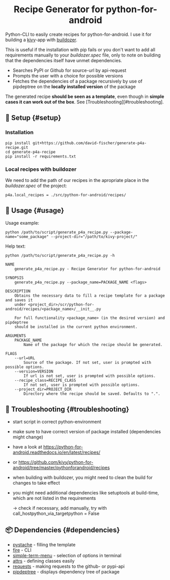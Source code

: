 <h1 align="center">Recipe Generator for python-for-android</h1>

Python-CLI to easily create recipes for python-for-android. I use it for building a [kivy](https://kivy.org/#home)-app with [buildozer](https://buildozer.readthedocs.io/en/latest/).

This is useful if the installation with pip fails or you don't want to add all requirements manually to your *buildozer.spec* file, only to note on building that the dependencies itself have unmet dependencies.

* Searches PyPI or Github for source-url by api-request
* Prompts the user with a choice for possible versions
* Fetches the dependencies of a package recursively by use of pipdeptree on the **locally installed version** of the package

The generated recipe **should be seen as a template**, even though in **simple cases it can work out of the box**. See [Troubleshooting][#troubleshooting].

## 🔧 Setup {#setup}

### Installation

```
pip install git+https://github.com/david-fischer/generate-p4a-recipe.git
cd generate-p4a-recipe
pip install -r requirements.txt
```

### Local recipes with buildozer

We need to add the path of our recipes in the apropriate place in the *buildozer.spec* of the project:

```
p4a.local_recipes = ./src/python-for-android/recipes/
```

## 🎈 Usage {#usage}

Usage example:

```
python /path/to/script/generate_p4a_recipe.py --package-name="some_package" --project-dir="/path/to/kivy-project/"
```

Help text:

```
python /path/to/script/generate_p4a_recipe.py -h

NAME
    generate_p4a_recipe.py - Recipe Generator for python-for-android

SYNOPSIS
    generate_p4a_recipe.py --package_name=PACKAGE_NAME <flags>

DESCRIPTION
    Obtains the necessary data to fill a recipe template for a package and saves it
    under <project_dir>/scr/python-for-android/recipes/<package_name>/__init__.py

    For full functionality <package_name> (in the desired version) and pipdeptree
    should be installed in the current python environment.

ARGUMENTS
    PACKAGE_NAME
        Name of the package for which the recipe should be generated.

FLAGS
    --url=URL
        Source of the package. If not set, user is prompted with possible options.
    --version=VERSION
        If url is not set, user is prompted with possible options.
    --recipe_class=RECIPE_CLASS
        If not set, user is prompted with possible options.
    --project_dir=PROJECT_DIR
        Directory where the recipe should be saved. Defaults to ".".
```

## :microscope: Troubleshooting {#troubleshooting}

* start script in correct python-environment

* make sure to have correct version of package installed (dependencies might change)

* have a look at https://python-for-android.readthedocs.io/en/latest/recipes/

* or https://github.com/kivy/python-for-android/tree/master/pythonforandroid/recipes

* when building with buildozer, you might need to clean the build for changes to take effect

* you might need additional dependencies like setuptools at build-time, which are not listed in the requirements

  -> check if necessary, add manually, try with call_hostpython_via_targetpython = False

## :package: Dependencies {#dependencies}

* [pystache](https://github.com/defunkt/pystache) - filling the template
* [fire](https://github.com/google/python-fire) - CLI
* [simple-term-menu](https://github.com/IngoHeimbach/simple-term-menu) - selection of options in terminal
* [attrs](https://www.attrs.org/en/stable/) - defining classes easily
* [requests](https://requests.readthedocs.io/en/master/) - making requests to the github- or pypi-api
* [pipdeptree](https://github.com/naiquevin/pipdeptree) - displays dependency tree of package

[##:microscope: Troubleshooting]: 
[#troubleshooting]: 